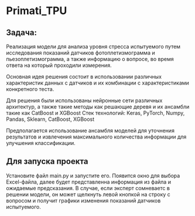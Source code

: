 # Primati_TPU

## Задача: 
Реализация модели для анализа уровня стресса испытуемого путем исследования показаний датчиков фотоплетизмограмма и пьезоплетизмограмма, 
а также информацию о вопросе, во время ответа на который проходили измерения.

Основная идея решения состоит в использовании различных характеристик данных с датчиков и их комбинации с характеристиками конкретного теста.

Для решения были использованы нейронные сети различных архитектур, а также такие методы как решающие деревя и их ансамбли такие как CatBoost и XGBoost
Стек технологий: Keras, PyTorch, Numpy, Pandas, Sklearn, CatBoost, XGBoost

Предполагается использование ансамбля моделей для уточнения результатов и извлечения максимального количества информации для улучшения классификации.

## Для запуска проекта
Установите файл main.py и запустите его. 
Появится окно для выбора Excel-файла, далее будет представленна информация из файла и ожидаемые предсказания.
В случае, если эксперт сомневаетс в решении модели, он может щелкнуть левой кнопкой на строку 
с вопросом и получит графики изменения показаний датчиков испытуемого.

